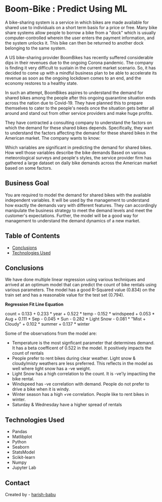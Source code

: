 # Boom-Bike : Predict Using ML
A bike-sharing system is a service in which bikes are made available for shared use to individuals on a short term basis for a price or free. Many bike share systems allow people to borrow a bike from a "dock" which is usually computer-controlled wherein the user enters the payment information, and the system unlocks it. This bike can then be returned to another dock belonging to the same system.


A US bike-sharing provider BoomBikes has recently suffered considerable dips in their revenues due to the ongoing Corona pandemic. The company is finding it very difficult to sustain in the current market scenario. So, it has decided to come up with a mindful business plan to be able to accelerate its revenue as soon as the ongoing lockdown comes to an end, and the economy restores to a healthy state. 


In such an attempt, BoomBikes aspires to understand the demand for shared bikes among the people after this ongoing quarantine situation ends across the nation due to Covid-19. They have planned this to prepare themselves to cater to the people's needs once the situation gets better all around and stand out from other service providers and make huge profits.


They have contracted a consulting company to understand the factors on which the demand for these shared bikes depends. Specifically, they want to understand the factors affecting the demand for these shared bikes in the American market. The company wants to know:

Which variables are significant in predicting the demand for shared bikes.
How well those variables describe the bike demands
Based on various meteorological surveys and people's styles, the service provider firm has gathered a large dataset on daily bike demands across the American market based on some factors. 


## Business Goal
You are required to model the demand for shared bikes with the available independent variables. It will be used by the management to understand how exactly the demands vary with different features. They can accordingly manipulate the business strategy to meet the demand levels and meet the customer's expectations. Further, the model will be a good way for management to understand the demand dynamics of a new market. 

## Table of Contents
* [Conclusions](#conclusions)
* [Technologies Used](#technologies-used)



## Conclusions
We have done multiple linear regression using various techniques and arrived at an optimum model that can predict the count of bike rentals using various parameters.  The model has a good R-Squared value (0.834) on the train set and has a reasonable value for the test set (0.794).
    
**Regression Fit Line Equation**
     
count = 0.133 + 0.233 * year + 0.522 * temp - 0.152 * windspeed + 0.053 * Aug + 0.111 * Sep - 0.045 * Sun - 0.282 * Light Snow - 0.081 * "Mist + Cloudy" + 0.102 * summer + 0.137 * winter
       
Some of the observations from the model are:
     
* Temperature is the most signficant parameter that determines demand.  It has a beta coefficent of 0.522 in the model.  It positively impacts the count of rentals
* People prefer to rent bikes during clear weather.  Light snow & cloudy/misty weathers are less preferred.  This reflects in the model as well where light snow has a -ve weight.
* Light Snow has a high correlation to the count.  It is -ve'ly impactiing the bike rental.
* Windspeed has -ve correlation with demand.  People do not prefer to drive a bike when it is windy.
* Winter season has a high +ve correlation.  People like to rent bikes in winter.
* Saturday & Wednesday have a higher spread of rentals


## Technologies Used
- Pandas
- Matlibplot
- Python
- Seaborn
- StatsModel
- Scikit-learn
- Numpy
- Jupyter Lab


## Contact
Created by - [harish-babu](https://github.com/harish-babu)